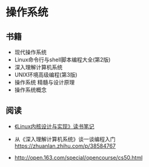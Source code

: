 # 操作系统

## 书籍

- 现代操作系统
- Linux命令行与shell脚本编程大全(第2版)
- 深入理解计算机系统
- UNIX环境高级编程(第3版)
- 操作系统 精髓与设计原理
- 操作系统概念

## 阅读

- [《Linux内核设计与实现》读书笔记](https://www.cnblogs.com/wang_yb/p/3514730.html)

- 从《深入理解计算机系统》谈一谈编程入门 https://zhuanlan.zhihu.com/p/38584767

- http://open.163.com/special/opencourse/cs50.html

